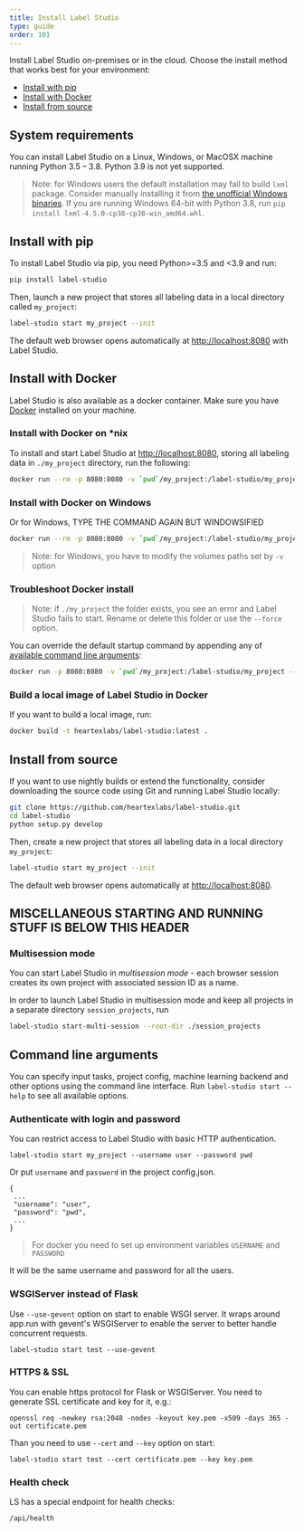 ```yaml
---
title: Install Label Studio
type: guide
order: 101
---
```


Install Label Studio on-premises or in the cloud. Choose the install method that works best for your environment:
- [Install with pip](#install-with-pip)
- [Install with Docker](#install-with-docker)
- [Install from source](#install-from-source)
<!--add anaconda and info from README here, make sure they match-->


## System requirements
You can install Label Studio on a Linux, Windows, or MacOSX machine running Python 3.5 – 3.8. Python 3.9 is not yet supported. 
<!--any OS version restrictions?--> 


> Note: for Windows users the default installation may fail to build `lxml` package. Consider manually installing it from [the unofficial Windows binaries](https://www.lfd.uci.edu/~gohlke/pythonlibs/#lxml). If you are running Windows 64-bit with Python 3.8, run `pip install lxml‑4.5.0‑cp38‑cp38‑win_amd64.whl`.


## Install with pip

To install Label Studio via pip, you need Python>=3.5 and <3.9 and run:
```bash
pip install label-studio
```

Then, launch a new project that stores all labeling data in a local directory called `my_project`:

```bash
label-studio start my_project --init
```
The default web browser opens automatically at [http://localhost:8080](http://localhost:8080) with Label Studio.


## Install with Docker

Label Studio is also available as a docker container. Make sure you have [Docker](https://www.docker.com/) installed on your machine.


### Install with Docker on *nix
To install and start Label Studio at [http://localhost:8080](http://localhost:8080), storing all labeling data in `./my_project` directory, run the following:
```bash
docker run --rm -p 8080:8080 -v `pwd`/my_project:/label-studio/my_project --name label-studio heartexlabs/label-studio:latest
```

### Install with Docker on Windows
Or for Windows,
TYPE THE COMMAND AGAIN BUT WINDOWSIFIED
```bash
docker run --rm -p 8080:8080 -v `pwd`/my_project:/label-studio/my_project --name label-studio heartexlabs/label-studio:latest
```
> Note: for Windows, you have to modify the volumes paths set by `-v` option

### Troubleshoot Docker install
> Note: if `./my_project` the folder exists, you see an error and Label Studio fails to start. Rename or delete this folder or use the `--force` option.

You can override the default startup command by appending any of [available command line arguments]():

```bash
docker run -p 8080:8080 -v `pwd`/my_project:/label-studio/my_project --name label-studio heartexlabs/label-studio:latest label-studio start my_project --init --force --template image_mixedlabel
```

### Build a local image of Label Studio in Docker
If you want to build a local image, run:
```bash
docker build -t heartexlabs/label-studio:latest .
```

## Install from source

If you want to use nightly builds or extend the functionality, consider downloading the source code using Git and running Label Studio locally:

```bash
git clone https://github.com/heartexlabs/label-studio.git
cd label-studio
python setup.py develop
```

Then, create a new project that stores all labeling data in a local directory `my_project`:

```bash
label-studio start my_project --init
```
The default web browser opens automatically at [http://localhost:8080](http://localhost:8080).



## MISCELLANEOUS STARTING AND RUNNING STUFF IS BELOW THIS HEADER


### Multisession mode

You can start Label Studio in _multisession mode_ - each browser session creates its own project with associated session ID as a name.

In order to launch Label Studio in multisession mode and keep all projects in a separate directory `session_projects`, run

```bash
label-studio start-multi-session --root-dir ./session_projects
```


## Command line arguments

You can specify input tasks, project config, machine learning backend and other options using the command line interface. Run `label-studio start --help` to see all available options.


### Authenticate with login and password
You can restrict access to Label Studio with basic HTTP authentication.

```
label-studio start my_project --username user --password pwd 
```

Or put `username` and `password` in the project config.json.
 
```
{ 
 ...
 "username": "user", 
 "password": "pwd",
 ...
}
```

> For docker you need to set up environment variables `USERNAME` and `PASSWORD`

It will be the same username and password for all the users.


### WSGIServer instead of Flask

Use `--use-gevent` option on start to enable WSGI server. It wraps around app.run with gevent's WSGIServer to enable the server to better handle concurrent requests.

```
label-studio start test --use-gevent
```

### HTTPS & SSL

You can enable https protocol for Flask or WSGIServer. You need to generate SSL certificate and key for it, e.g.: 

```
openssl req -newkey rsa:2048 -nodes -keyout key.pem -x509 -days 365 -out certificate.pem
```

Than you need to use `--cert` and `--key` option on start:

```
label-studio start test --cert certificate.pem --key key.pem
```


### Health check

LS has a special endpoint for health checks: 
  
```
/api/health
```
